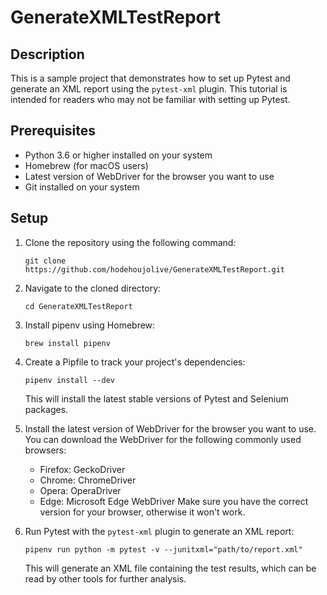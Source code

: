 # GenerateXMLTestReport

## Description
This is a sample project that demonstrates how to set up Pytest and generate an XML report using the `pytest-xml` plugin. This tutorial is intended for readers who may not be familiar with setting up Pytest.

## Prerequisites
- Python 3.6 or higher installed on your system
- Homebrew (for macOS users)
- Latest version of WebDriver for the browser you want to use
- Git installed on your system

## Setup
1. Clone the repository using the following command:
    ```
    git clone https://github.com/hodehoujolive/GenerateXMLTestReport.git
    ```
2. Navigate to the cloned directory:
    ```
    cd GenerateXMLTestReport
    ```
3. Install pipenv using Homebrew:
    ```
    brew install pipenv
    ```
4. Create a Pipfile to track your project's dependencies:
    ```
    pipenv install --dev
    ```
    This will install the latest stable versions of Pytest and Selenium packages.

5. Install the latest version of WebDriver for the browser you want to use. You can download the WebDriver for the following commonly used browsers:
    - Firefox: GeckoDriver
    - Chrome: ChromeDriver
    - Opera: OperaDriver
    - Edge: Microsoft Edge WebDriver
    Make sure you have the correct version for your browser, otherwise it won't work.

6. Run Pytest with the `pytest-xml` plugin to generate an XML report:
    ```
    pipenv run python -m pytest -v --junitxml="path/to/report.xml"
    ```
    This will generate an XML file containing the test results, which can be read by other tools for further analysis.
